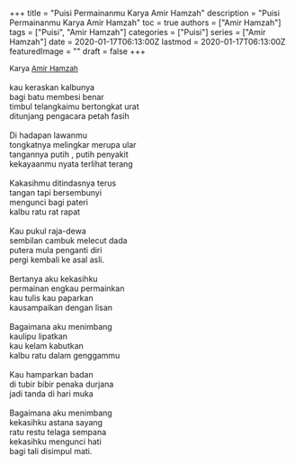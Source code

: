+++
title = "Puisi Permainanmu Karya Amir Hamzah"
description = "Puisi Permainanmu Karya Amir Hamzah"
toc = true
authors = ["Amir Hamzah"]
tags = ["Puisi", "Amir Hamzah"]
categories = ["Puisi"]
series = ["Amir Hamzah"]
date = 2020-01-17T06:13:00Z
lastmod = 2020-01-17T06:13:00Z
featuredImage = ""
draft = false
+++

<div style="text-align: justify;">
<div style="font-size: small;">Karya <a href="/authors/amir-hamzah/" target="_blank">Amir Hamzah</a></div><br />
kau keraskan kalbunya<br />bagi batu membesi benar<br />timbul telangkaimu bertongkat urat<br />ditunjang pengacara petah fasih<br /><br />Di hadapan lawanmu<br />tongkatnya melingkar merupa ular<br />tangannya putih , putih penyakit<br />kekayaanmu nyata terlihat terang<br /><br />Kakasihmu ditindasnya terus<br />tangan tapi bersembunyi<br />mengunci bagi pateri<br />kalbu ratu rat rapat<br /><br />Kau pukul raja-dewa<br />sembilan cambuk melecut dada<br />putera mula penganti diri<br />pergi kembali ke asal asli.<br /><br />Bertanya aku kekasihku<br />permainan engkau permainkan<br />kau tulis kau paparkan<br />kausampaikan dengan lisan<br /><br />Bagaimana aku menimbang<br />kaulipu lipatkan<br />kau kelam kabutkan<br />kalbu ratu dalam genggammu<br /><br />Kau hamparkan badan<br />di tubir bibir penaka durjana<br />jadi tanda di hari muka<br /><br />Bagaimana aku menimbang<br />kekasihku astana sayang<br />ratu restu telaga sempana<br />kekasihku mengunci hati<br />bagi tali disimpul mati.</div>

